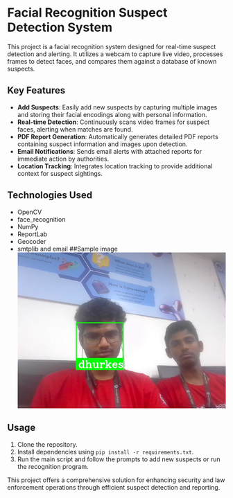 # Facial Recognition Suspect Detection System

This project is a facial recognition system designed for real-time suspect detection and alerting. It utilizes a webcam to capture live video, processes frames to detect faces, and compares them against a database of known suspects. 

## Key Features

- **Add Suspects**: Easily add new suspects by capturing multiple images and storing their facial encodings along with personal information.
- **Real-time Detection**: Continuously scans video frames for suspect faces, alerting when matches are found.
- **PDF Report Generation**: Automatically generates detailed PDF reports containing suspect information and images upon detection.
- **Email Notifications**: Sends email alerts with attached reports for immediate action by authorities.
- **Location Tracking**: Integrates location tracking to provide additional context for suspect sightings.

## Technologies Used

- OpenCV
- face_recognition
- NumPy
- ReportLab
- Geocoder
- smtplib and email
##Sample image
  ![Sample recognition](sample.jpg)
## Usage

1. Clone the repository.
2. Install dependencies using `pip install -r requirements.txt`.
3. Run the main script and follow the prompts to add new suspects or run the recognition program.

This project offers a comprehensive solution for enhancing security and law enforcement operations through efficient suspect detection and reporting.

